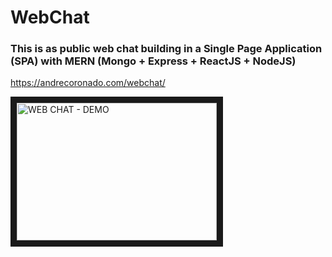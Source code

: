 # WebChat

### This is as public web chat building in a Single Page Application (SPA) with MERN (Mongo + Express + ReactJS + NodeJS)

https://andrecoronado.com/webchat/

<a href="https://www.youtube.com/watch?v=J9WXVeIIHhg&feature=youtu.be
" target="_blank"><img src="http://img.youtube.com/vi/J9WXVeIIHhg/0.jpg" 
alt="WEB CHAT - DEMO" width="320" height="220" border="10" /></a>
